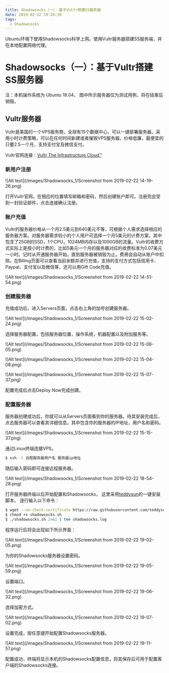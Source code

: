 ```yaml
---
title: Shadowsocks（一）：基于Vultr搭建SS服务器
date: 2019-02-22 19:26:39
tags:
  - Shadowsocks
---
```




Ubuntu环境下使用Shadowsocks科学上网。使用Vultr服务器搭建SS服务端，并在本地配置网络代理。



# **Shadowsocks（一）：基于Vultr搭建SS服务器**





注：本机操作系统为 Ubuntu 18.04， 图中所示服务器仅为测试用例，将在结束后销毁。


## **Vultr服务器**

Vultr是美国的一个VPS服务商，全球有15个数据中心，可以一键部署服务器。采用小时计费策略，可以在任何时间新建或者摧毁VPS服务器。价格低廉，最便宜的只要2.5一个月，支持支付宝及微信支付。

Vultr官网连接：[Vultr The Infrastructure Cloud™](https://www.vultr.com/)


### **新用户注册**

![Alt text](/images/Shadowsocks_1/Screenshot from 2019-02-22 14-19-26.png)

打开Vultr官网，在相应的位置填写邮箱和密码，然后创建账户即可。注册完会受到一封验证邮件，点击连接确认注册。


### **账户充值**

Vultr的服务器价格从一个月2.5美元到640美元不等，可根据个人需求选择相应的服务器方案。对服务器需求较小的个人用户可选择一个月5美元的计费方案，其中包含了25GB的SSD，1个CPU，1024MB内存以及1000GB的流量。Vultr的收费方式实际上是按小时计费的，比如5美元一个月的服务器对应的收费标准为0.07美元一小时。记时从开通服务器开始，直到服务器被销毁为止。费用会自动从账户中扣除。在Billing页面可以查看当前余额并进行充值，支持的支付方式包括信用卡、Paypal、支付宝以及微信等，还可以用Gift Code充值。

![Alt text](/images/Shadowsocks_1/Screenshot from 2019-02-22 14-51-54.png)


### **创建服务器**

充值成功后，进入Servers页面，点击右上角的加号创建服务器。

![Alt text](/images/Shadowsocks_1/Screenshot from 2019-02-22 15-02-24.png)

选择服务器配置，包括服务器位置，操作系统，机器配置以及附加服务等。

![Alt text](/images/Shadowsocks_1/Screenshot from 2019-02-22 15-06-05.png)

![Alt text](/images/Shadowsocks_1/Screenshot from 2019-02-22 15-04-08.png)

![Alt text](/images/Shadowsocks_1/Screenshot from 2019-02-22 15-07-37.png)

配置完成后点击Deploy Now完成创建。


### **配置服务器**

服务器创建成功后，你就可以从Servers页面看到你的服务器。待其安装完成后，点击服务器可以查看其详细信息。其中包含你的服务器的IP地址，用户名和密码。

![Alt text](/images/Shadowsocks_1/Screenshot from 2019-02-22 15-15-37.png)

通过Linux终端连接VPS。

```bash
$ ssh -l 远程服务器用户名 服务器ip地址
```

随后输入密码即可连接远程服务器。

![Alt text](/images/Shadowsocks_1/Screenshot from 2019-02-22 18-54-28.png)

打开服务器终端以后开始配置和Shadowsocks， 这里采用[teddysun](https://teddysun.com/342.html)的一键安装脚本。
逐行输入以下命令：

```bash
$ wget --no-check-certificate https://raw.githubusercontent.com/teddysun/shadowsocks_install/master/shadowsocks.sh
$ chmod +x shadowsocks.sh
$ ./shadowsocks.sh 2>&1 | tee shadowsocks.log
```

程序运行后将会出现如下所示界面：

![Alt text](/images/Shadowsocks_1/Screenshot from 2019-02-22 19-02-05.png)

为你的Shadowsocks服务器设置密码。

![Alt text](/images/Shadowsocks_1/Screenshot from 2019-02-22 19-05-59.png)

设置端口。

![Alt text](/images/Shadowsocks_1/Screenshot from 2019-02-22 19-06-32.png)

选择加密方式。

![Alt text](/images/Shadowsocks_1/Screenshot from 2019-02-22 19-07-02.png)

设置完成，按任意键开始配置Shadowsocks服务器。

![Alt text](/images/Shadowsocks_1/Screenshot from 2019-02-22 19-11-57.png)

配置成功，终端将显示本机的Shadowsocks配置信息，将其保存后可用于配置客户端的Shadowsocks连接。